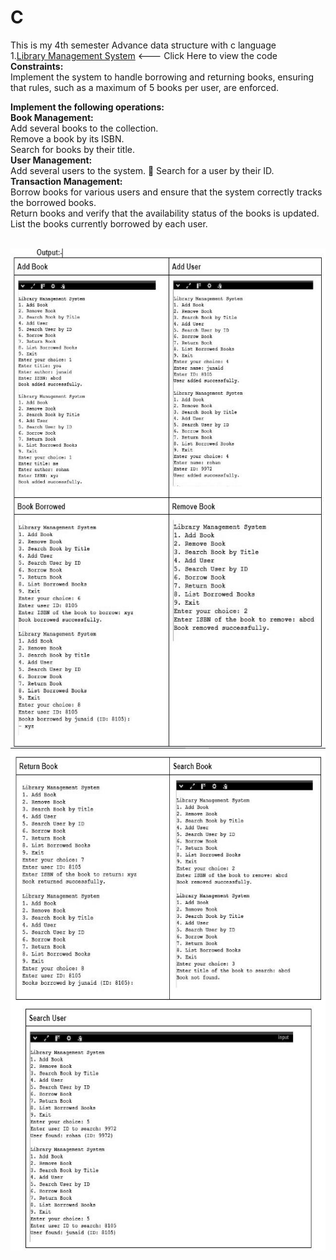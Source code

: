 # C
This is my 4th semester Advance data structure with c language
<br>
1.<a href="main.c">Library Management System</a> <--- Click Here to view the code
<b>Constraints:</b><br>
Implement the system to handle borrowing and returning books, ensuring that rules, such as a maximum of 5 books per user, are enforced. <br>

<b>Implement the following operations:</b><br> 
<b>Book Management: </b><br>
Add several books to the collection. <br>
Remove a book by its ISBN. <br>
Search for books by their title. <br>
<b>User Management: </b><br>
Add several users to the system.  	Search for a user by their ID.<br> 
<b>Transaction Management: </b><br>
Borrow books for various users and ensure that the system correctly tracks the borrowed books. <br>
Return books and verify that the availability status of the books is updated. <br>
List the books currently borrowed by each user. <br>

<br>
<img src="1.JPG" width="700" height="800"><br>
<img src="2.JPG" width="700" height="800"><br>
